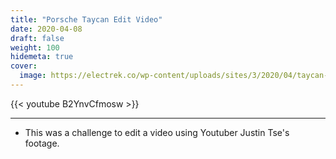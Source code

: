 ```yaml
---
title: "Porsche Taycan Edit Video"
date: 2020-04-08
draft: false
weight: 100
hidemeta: true
cover:
  image: https://electrek.co/wp-content/uploads/sites/3/2020/04/taycan-4s-3.jpg?quality=82&strip=all
---
```


{{< youtube B2YnvCfmosw >}}

---

- This was a challenge to edit a video using Youtuber Justin Tse's footage.
